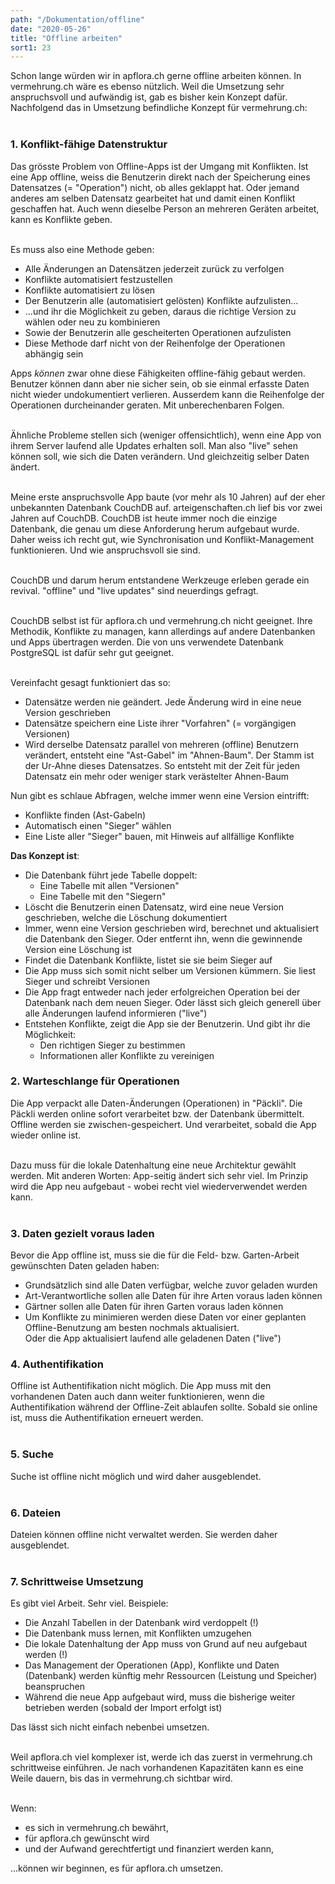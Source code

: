 ```yaml
---
path: "/Dokumentation/offline"
date: "2020-05-26"
title: "Offline arbeiten"
sort1: 23
---
```


Schon lange würden wir in apflora.ch gerne offline arbeiten können. In vermehrung.ch wäre es ebenso nützlich. Weil die Umsetzung sehr anspruchsvoll und aufwändig ist, gab es bisher kein Konzept dafür. Nachfolgend das in Umsetzung befindliche Konzept für vermehrung.ch:<br/><br/>

### 1. Konflikt-fähige Datenstruktur

Das grösste Problem von Offline-Apps ist der Umgang mit Konflikten. Ist eine App offline, weiss die Benutzerin direkt nach der Speicherung eines Datensatzes (= "Operation") nicht, ob alles geklappt hat. Oder jemand anderes am selben Datensatz gearbeitet hat und damit einen Konflikt geschaffen hat. Auch wenn dieselbe Person an mehreren Geräten arbeitet, kann es Konflikte geben.<br/><br/>

Es muss also eine Methode geben:
- Alle Änderungen an Datensätzen jederzeit zurück zu verfolgen
- Konflikte automatisiert festzustellen
- Konflikte automatisiert zu lösen
- Der Benutzerin alle (automatisiert gelösten) Konflikte aufzulisten...
- ...und ihr die Möglichkeit zu geben, daraus die richtige Version zu wählen oder neu zu kombinieren
- Sowie der Benutzerin alle gescheiterten Operationen aufzulisten
- Diese Methode darf nicht von der Reihenfolge der Operationen abhängig sein

Apps _können_ zwar ohne diese Fähigkeiten offline-fähig gebaut werden. Benutzer können dann aber nie sicher sein, ob sie einmal erfasste Daten nicht wieder undokumentiert verlieren. Ausserdem kann die Reihenfolge der Operationen durcheinander geraten. Mit unberechenbaren Folgen.<br/><br/>

Ähnliche Probleme stellen sich (weniger offensichtlich), wenn eine App von ihrem Server laufend alle Updates erhalten soll. Man also "live" sehen können soll, wie sich die Daten verändern. Und gleichzeitig selber Daten ändert.<br/><br/>

Meine erste anspruchsvolle App baute (vor mehr als 10 Jahren) auf der eher unbekannten Datenbank CouchDB auf. arteigenschaften.ch lief bis vor zwei Jahren auf CouchDB. CouchDB ist heute immer noch die einzige Datenbank, die genau um diese Anforderung herum aufgebaut wurde. Daher weiss ich recht gut, wie Synchronisation und Konflikt-Management funktionieren. Und wie anspruchsvoll sie sind.<br/><br/>

CouchDB und darum herum entstandene Werkzeuge erleben gerade ein revival. "offline" und "live updates" sind neuerdings gefragt.<br/><br/>

CouchDB selbst ist für apflora.ch und vermehrung.ch nicht geeignet. Ihre Methodik, Konflikte zu managen, kann allerdings auf andere Datenbanken und Apps übertragen werden. Die von uns verwendete Datenbank PostgreSQL ist dafür sehr gut geeignet.<br/><br/>

Vereinfacht gesagt funktioniert das so:
- Datensätze werden nie geändert. Jede Änderung wird in eine neue Version geschrieben
- Datensätze speichern eine Liste ihrer "Vorfahren" (= vorgängigen Versionen)
- Wird derselbe Datensatz parallel von mehreren (offline) Benutzern verändert, entsteht eine "Ast-Gabel" im "Ahnen-Baum". Der Stamm ist der Ur-Ahne dieses Datensatzes. So entsteht mit der Zeit für jeden Datensatz ein mehr oder weniger stark verästelter Ahnen-Baum

Nun gibt es schlaue Abfragen, welche immer wenn eine Version eintrifft:
- Konflikte finden (Ast-Gabeln)
- Automatisch einen "Sieger" wählen
- Eine Liste aller "Sieger" bauen, mit Hinweis auf allfällige Konflikte

**Das Konzept ist**:
- Die Datenbank führt jede Tabelle doppelt:
  - Eine Tabelle mit allen "Versionen"
  - Eine Tabelle mit den "Siegern"
- Löscht die Benutzerin einen Datensatz, wird eine neue Version geschrieben, welche die Löschung dokumentiert
- Immer, wenn eine Version geschrieben wird, berechnet und aktualisiert die Datenbank den Sieger. Oder entfernt ihn, wenn die gewinnende Version eine Löschung ist
- Findet die Datenbank Konflikte, listet sie sie beim Sieger auf
- Die App muss sich somit nicht selber um Versionen kümmern. Sie liest Sieger und schreibt Versionen
- Die App fragt entweder nach jeder erfolgreichen Operation bei der Datenbank nach dem neuen Sieger. Oder lässt sich gleich generell über alle Änderungen laufend informieren ("live")
- Entstehen Konflikte, zeigt die App sie der Benutzerin. Und gibt ihr die Möglichkeit:
  - Den richtigen Sieger zu bestimmen
  - Informationen aller Konflikte zu vereinigen

### 2. Warteschlange für Operationen

Die App verpackt alle Daten-Änderungen (Operationen) in "Päckli". Die Päckli werden online sofort verarbeitet bzw. der Datenbank übermittelt. Offline werden sie zwischen-gespeichert. Und verarbeitet, sobald die App wieder online ist.<br/><br/>

Dazu muss für die lokale Datenhaltung eine neue Architektur gewählt werden. Mit anderen Worten: App-seitig ändert sich sehr viel. Im Prinzip wird die App neu aufgebaut - wobei recht viel wiederverwendet werden kann.<br/><br/>

### 3. Daten gezielt voraus laden

Bevor die App offline ist, muss sie die für die Feld- bzw. Garten-Arbeit gewünschten Daten geladen haben:
- Grundsätzlich sind alle Daten verfügbar, welche zuvor geladen wurden
- Art-Verantwortliche sollen alle Daten für ihre Arten voraus laden können
- Gärtner sollen alle Daten für ihren Garten voraus laden können
- Um Konflikte zu minimieren werden diese Daten vor einer geplanten Offline-Benutzung am besten nochmals aktualisiert.<br/>
  Oder die App aktualisiert laufend alle geladenen Daten ("live")

### 4. Authentifikation

Offline ist Authentifikation nicht möglich. Die App muss mit den vorhandenen Daten auch dann weiter funktionieren, wenn die Authentifikation während der Offline-Zeit ablaufen sollte. Sobald sie online ist, muss die Authentifikation erneuert werden.<br/><br/>

### 5. Suche

Suche ist offline nicht möglich und wird daher ausgeblendet.<br/><br/>

### 6. Dateien

Dateien können offline nicht verwaltet werden. Sie werden daher ausgeblendet.<br/><br/>

### 7. Schrittweise Umsetzung

Es gibt viel Arbeit. Sehr viel. Beispiele:
- Die Anzahl Tabellen in der Datenbank wird verdoppelt (!)
- Die Datenbank muss lernen, mit Konflikten umzugehen
- Die lokale Datenhaltung der App muss von Grund auf neu aufgebaut werden (!)
- Das Management der Operationen (App), Konflikte und Daten (Datenbank) werden künftig mehr Ressourcen (Leistung und Speicher) beanspruchen
- Während die neue App aufgebaut wird, muss die bisherige weiter betrieben werden (sobald der Import erfolgt ist)

Das lässt sich nicht einfach nebenbei umsetzen.<br/><br/>

Weil apflora.ch viel komplexer ist, werde ich das zuerst in vermehrung.ch schrittweise einführen. Je nach vorhandenen Kapazitäten kann es eine Weile dauern, bis das in vermehrung.ch sichtbar wird.<br/><br/>

Wenn:
- es sich in vermehrung.ch bewährt,
- für apflora.ch gewünscht wird 
- und der Aufwand gerechtfertigt und finanziert werden kann,

...können wir beginnen, es für apflora.ch umsetzen.